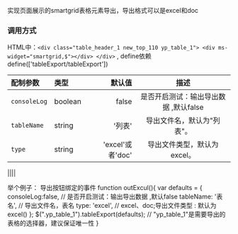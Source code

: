 实现页面展示的smartgrid表格元素导出，导出格式可以是excel和doc 
### 调用方式  
HTML中：`<div class="table_header_1 new_top_110 yp_table_1">
             <div ms-widget="smartgrid,$"></div>
        </div>` ,
define依赖define(['tableExport/tableExport'])  

| 配制参数 |  类型| 默认值 |  描述  |
| :-- | :-- | ----:| :--: |
|`consoleLog`|boolean|false|是否开启测试：输出导出数据 ,默认false|
|`tableName`|string| '列表' |导出文件名，默认为"列表"。|
|`type`|string| 'excel'或者'doc' |导出文件类型，默认为excel。|

||||

举个例子：
导出按钮绑定的事件 function outExcul(){
                     var defaults = {
                              consoleLog:false,   // 是否开启测试：输出导出数据 ,默认false
		              tableName: '表名',   // 导出文件名，表名
                	      type: 'excel',   // excel、doc;导出文件类型 : 默认为excel() 
                          };
                      $(".yp_table_1").tableExport(defaults);    // "yp_table_1"是需要导出的表格的选择器，建议保证唯一性
                  }